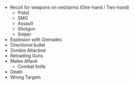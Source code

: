 - Recoil for weapons on vest/arms (One-hand / Two-hand)
  - Pistol
  - SMG
  - Assault
  - Shotgun
  - Sniper
- Explosion with Grenades
- Directional bullet 
- Zombie Attacked
- Reloading Guns
- Melee Attack
  - Combat knife
- Death
- Wrong Targets